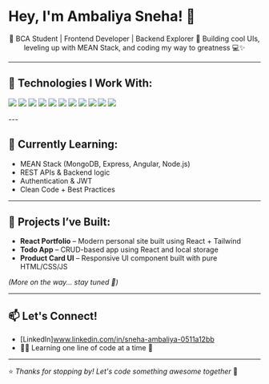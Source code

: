 <h1 align="left">Hey, I'm Ambaliya Sneha! 👋</h1>

<p align="center">
🌸 BCA Student | Frontend Developer | Backend Explorer  
🚀 Building cool UIs, leveling up with MEAN Stack, and coding my way to greatness 💻✨  
</p>

---

## 🚀 Technologies I Work With:

<p>
  <img src="https://img.shields.io/badge/HTML-E34F26?style=for-the-badge&logo=html5&logoColor=fff" />
  <img src="https://img.shields.io/badge/CSS-1572B6?style=for-the-badge&logo=css3&logoColor=white" />
  <img src="https://img.shields.io/badge/JavaScript-F7DF1E?style=for-the-badge&logo=javascript&logoColor=000" />
  <img src="https://img.shields.io/badge/jQuery-0769AD?style=for-the-badge&logo=jquery&logoColor=white" />
  <img src="https://img.shields.io/badge/Bootstrap-7952B3?style=for-the-badge&logo=bootstrap&logoColor=white" />
  <img src="https://img.shields.io/badge/React-20232A?style=for-the-badge&logo=react&logoColor=61DAFB" />
  <img src="https://img.shields.io/badge/Tailwind_CSS-06B6D4?style=for-the-badge&logo=tailwindcss&logoColor=white" />
  <img src="https://img.shields.io/badge/Node.js-339933?style=for-the-badge&logo=nodedotjs&logoColor=white" />
  <img src="https://img.shields.io/badge/MongoDB-4EA94B?style=for-the-badge&logo=mongodb&logoColor=fff" />
  <img src="https://img.shields.io/badge/MySQL-4479A1?style=for-the-badge&logo=mysql&logoColor=white" />
  <img src="https://img.shields.io/badge/WordPress-21759B?style=for-the-badge&logo=wordpress&logoColor=white" />
  
</p>
---

## 🧠 Currently Learning:

- MEAN Stack (MongoDB, Express, Angular, Node.js)
- REST APIs & Backend logic
- Authentication & JWT
- Clean Code + Best Practices

---

## 💼 Projects I’ve Built:

- **React Portfolio** – Modern personal site built using React + Tailwind  
- **Todo App** – CRUD-based app using React and local storage  
- **Product Card UI** – Responsive UI component built with pure HTML/CSS/JS  

_(More on the way... stay tuned 👀)_



---

## 📫 Let's Connect!

- [LinkedIn]www.linkedin.com/in/sneha-ambaliya-0511a12bb
- 👩‍💻 Learning one line of code at a time 🌱

---

⭐ *Thanks for stopping by! Let's code something awesome together* 🚀
